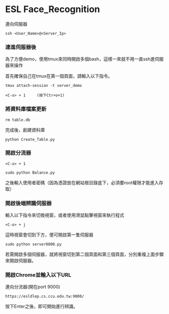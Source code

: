 # ESL Face_Recognition

連向伺服器

```
ssh <User_Name>@<Server_Ip>
```

### 連進伺服器後

為了方便demo，使用tmux來同時開啟多個bash，這樣一來就不用一直ssh進伺服器來操作

首先確保自己在tmux在第一個頁面，請輸入以下指令。

```
tmux attach-session -t server_demo
```

```
<C-o> + 1     (按下Ctr+o+1)
```

### 將資料庫檔案更新

```
rm table.db
```

完成後，創建資料庫

```
python Create_Table.py
```

### 開啟分流器

```
<C-o> + 1
```

```
sudo python Balance.py
```

之後輸入使用者密碼（因為憑證放在網站根目錄底下，必須要root權限才能進入存取）

### 開啟後端辨識伺服器

輸入以下指令來切換視窗，或者使用滑鼠點擊視窗來執行程式

```
<C-o> + j
```

這時視窗會切到下方，便可開啟第一隻伺服器

```
sudo python server8800.py
```
若需開啟多個伺服器，就將視窗切到第二個頁面和第三個頁面，分別重複上面步驟來開啟伺服器。

### 開啟Chrome並輸入以下URL

連向分流器(開在port 9000)

```
https://esldlep.cs.ccu.edu.tw:9000/
```

按下Enter之後，即可開始進行辨識。
